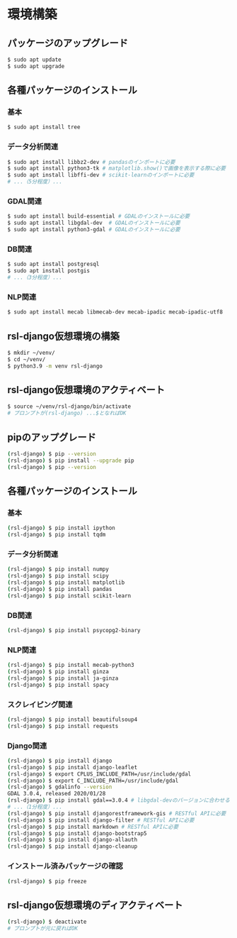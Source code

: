# 環境構築

## パッケージのアップグレード
```bash
$ sudo apt update
$ sudo apt upgrade
```

## 各種パッケージのインストール

### 基本
```bash
$ sudo apt install tree
```

### データ分析関連
```bash
$ sudo apt install libbz2-dev # pandasのインポートに必要
$ sudo apt install python3-tk # matplotlib.show()で画像を表示する際に必要
$ sudo apt install libffi-dev # scikit-learnのインポートに必要
# ...（5分程度）...
```

### GDAL関連
```bash
$ sudo apt install build-essential # GDALのインストールに必要
$ sudo apt install libgdal-dev	# GDALのインストールに必要
$ sudo apt install python3-gdal	# GDALのインストールに必要
```

### DB関連
```bash
$ sudo apt install postgresql
$ sudo apt install postgis
# ...（3分程度）...
```

### NLP関連
```bash
$ sudo apt install mecab libmecab-dev mecab-ipadic mecab-ipadic-utf8
```

## rsl-django仮想環境の構築
```bash
$ mkdir ~/venv/
$ cd ~/venv/
$ python3.9 -m venv rsl-django
```

## rsl-django仮想環境のアクティベート
```bash
$ source ~/venv/rsl-django/bin/activate
# プロンプトが(rsl-django) ...$となればOK
```

## pipのアップグレード
```bash
(rsl-django) $ pip --version
(rsl-django) $ pip install --upgrade pip
(rsl-django) $ pip --version
```

## 各種パッケージのインストール

### 基本
```bash
(rsl-django) $ pip install ipython
(rsl-django) $ pip install tqdm
```

### データ分析関連
```bash
(rsl-django) $ pip install numpy
(rsl-django) $ pip install scipy
(rsl-django) $ pip install matplotlib
(rsl-django) $ pip install pandas
(rsl-django) $ pip install scikit-learn
```

### DB関連
```bash
(rsl-django) $ pip install psycopg2-binary
```

### NLP関連
```bash
(rsl-django) $ pip install mecab-python3
(rsl-django) $ pip install ginza
(rsl-django) $ pip install ja-ginza
(rsl-django) $ pip install spacy
```

### スクレイピング関連
```bash
(rsl-django) $ pip install beautifulsoup4
(rsl-django) $ pip install requests
```

### Django関連
```bash
(rsl-django) $ pip install django
(rsl-django) $ pip install django-leaflet
(rsl-django) $ export CPLUS_INCLUDE_PATH=/usr/include/gdal
(rsl-django) $ export C_INCLUDE_PATH=/usr/include/gdal
(rsl-django) $ gdalinfo --version
GDAL 3.0.4, released 2020/01/28
(rsl-django) $ pip install gdal==3.0.4 # libgdal-devのバージョンに合わせる # GeoDjangoに必要
# ...（1分程度）...
(rsl-django) $ pip install djangorestframework-gis # RESTful APIに必要
(rsl-django) $ pip install django-filter # RESTful APIに必要
(rsl-django) $ pip install markdown # RESTful APIに必要
(rsl-django) $ pip install django-bootstrap5
(rsl-django) $ pip install django-allauth
(rsl-django) $ pip install django-cleanup
```

### インストール済みパッケージの確認
```bash
(rsl-django) $ pip freeze
```

## rsl-django仮想環境のディアクティベート
```bash
(rsl-django) $ deactivate
# プロンプトが元に戻ればOK
```
